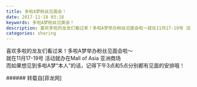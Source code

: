 ```yaml
---
title: 多啦A梦粉丝见面会！
date: 2017-11-18 03:18
keywords: 多啦A梦粉丝见面会！
description: 喜欢多啦的龙友们看过来！多啦A梦举办粉丝见面会啦～就在11月17-19号 活动就办在Mall of Asia 亚洲商场而如果想见到多啦A梦“本人”的话，记得下午3点和5点分别都有见面的安排哦！
categories: sharing
---
```

<td class="t_f" id="postmessage_983843">

喜欢多啦的龙友们看过来！多啦A梦举办粉丝见面会啦～<br/>
<img alt="" border="0" class="zoom" data-cf-modified-6835baf8f6190f51d3a19563-="" file="http://www.flw.ph/data/appbyme/upload/image/201711/18/DoBWPhTGnDjq.jpg" id="aimg_KcICZ" lazyloadthumb="1" onclick="" onmouseover="" src="http://www.flw.ph/data/appbyme/upload/image/201711/18/DoBWPhTGnDjq.jpg"/><br/>
就在11月17-19号 活动就办在Mall of Asia 亚洲商场<br/>
<img alt="" border="0" class="zoom" data-cf-modified-6835baf8f6190f51d3a19563-="" file="http://www.flw.ph/data/appbyme/upload/image/201711/18/zjTxjtr4MQ5P.jpg" id="aimg_yfF1x" lazyloadthumb="1" onclick="" onmouseover="" src="http://www.flw.ph/data/appbyme/upload/image/201711/18/zjTxjtr4MQ5P.jpg"/><br/>
而如果想见到多啦A梦“本人”的话，记得下午3点和5点分别都有见面的安排哦！<br/>
</td>
###### 转载自[菲龙网]